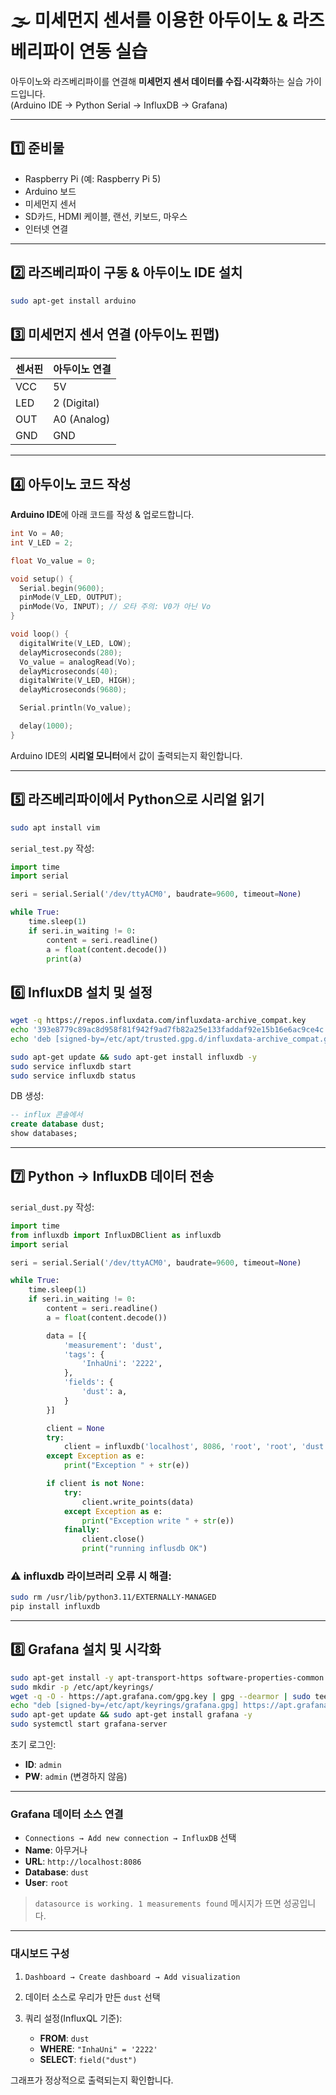 # 🌫️ 미세먼지 센서를 이용한 아두이노 & 라즈베리파이 연동 실습

아두이노와 라즈베리파이를 연결해 **미세먼지 센서 데이터를 수집·시각화**하는 실습 가이드입니다.  
(Arduino IDE → Python Serial → InfluxDB → Grafana)

---

## 1️⃣ 준비물
- Raspberry Pi (예: Raspberry Pi 5)
- Arduino 보드
- 미세먼지 센서
- SD카드, HDMI 케이블, 랜선, 키보드, 마우스
- 인터넷 연결

---

## 2️⃣ 라즈베리파이 구동 & 아두이노 IDE 설치

```bash
sudo apt-get install arduino
````

## 3️⃣ 미세먼지 센서 연결 (아두이노 핀맵)

| 센서핀 | 아두이노 연결     |
| --- | ----------- |
| VCC | 5V          |
| LED | 2 (Digital) |
| OUT | A0 (Analog) |
| GND | GND         |

---

## 4️⃣ 아두이노 코드 작성

**Arduino IDE**에 아래 코드를 작성 & 업로드합니다.

```cpp
int Vo = A0;
int V_LED = 2;

float Vo_value = 0;

void setup() {
  Serial.begin(9600);
  pinMode(V_LED, OUTPUT);
  pinMode(Vo, INPUT); // 오타 주의: V0가 아닌 Vo
}

void loop() {
  digitalWrite(V_LED, LOW);
  delayMicroseconds(280);
  Vo_value = analogRead(Vo);
  delayMicroseconds(40);
  digitalWrite(V_LED, HIGH);
  delayMicroseconds(9680);

  Serial.println(Vo_value);

  delay(1000);
}
```

Arduino IDE의 **시리얼 모니터**에서 값이 출력되는지 확인합니다.

---

## 5️⃣ 라즈베리파이에서 Python으로 시리얼 읽기

```bash
sudo apt install vim
```

`serial_test.py` 작성:

```python
import time
import serial

seri = serial.Serial('/dev/ttyACM0', baudrate=9600, timeout=None)

while True:
    time.sleep(1)
    if seri.in_waiting != 0:
        content = seri.readline()
        a = float(content.decode())
        print(a)
```

## 6️⃣ InfluxDB 설치 및 설정

```bash
wget -q https://repos.influxdata.com/influxdata-archive_compat.key
echo '393e8779c89ac8d958f81f942f9ad7fb82a25e133faddaf92e15b16e6ac9ce4c influxdata-archive_compat.key' | sha256sum -c && cat influxdata-archive_compat.key | gpg --dearmor | sudo tee /etc/apt/trusted.gpg.d/influxdata-archive_compat.gpg > /dev/null
echo 'deb [signed-by=/etc/apt/trusted.gpg.d/influxdata-archive_compat.gpg] https://repos.influxdata.com/debian stable main' | sudo tee /etc/apt/sources.list.d/influxdata.list

sudo apt-get update && sudo apt-get install influxdb -y
sudo service influxdb start
sudo service influxdb status
```

DB 생성:

```sql
-- influx 콘솔에서
create database dust;
show databases;
```

---

## 7️⃣ Python → InfluxDB 데이터 전송

`serial_dust.py` 작성:

```python
import time
from influxdb import InfluxDBClient as influxdb
import serial

seri = serial.Serial('/dev/ttyACM0', baudrate=9600, timeout=None)

while True:
    time.sleep(1)
    if seri.in_waiting != 0:
        content = seri.readline()
        a = float(content.decode())

        data = [{
            'measurement': 'dust',
            'tags': {
                'InhaUni': '2222',
            },
            'fields': {
                'dust': a,
            }
        }]

        client = None
        try:
            client = influxdb('localhost', 8086, 'root', 'root', 'dust')
        except Exception as e:
            print("Exception " + str(e))

        if client is not None:
            try:
                client.write_points(data)
            except Exception as e:
                print("Exception write " + str(e))
            finally:
                client.close()
                print("running influsdb OK")
```

### ⚠️ influxdb 라이브러리 오류 시 해결:

```bash
sudo rm /usr/lib/python3.11/EXTERNALLY-MANAGED
pip install influxdb
```

---

## 8️⃣ Grafana 설치 및 시각화

```bash
sudo apt-get install -y apt-transport-https software-properties-common wget
sudo mkdir -p /etc/apt/keyrings/
wget -q -O - https://apt.grafana.com/gpg.key | gpg --dearmor | sudo tee /etc/apt/keyrings/grafana.gpg > /dev/null
echo "deb [signed-by=/etc/apt/keyrings/grafana.gpg] https://apt.grafana.com stable main" | sudo tee -a /etc/apt/sources.list.d/grafana.list
sudo apt-get update && sudo apt-get install grafana -y
sudo systemctl start grafana-server
```

초기 로그인:

* **ID**: `admin`
* **PW**: `admin` (변경하지 않음)

---

### Grafana 데이터 소스 연결

* `Connections → Add new connection → InfluxDB` 선택
* **Name**: 아무거나
* **URL**: `http://localhost:8086`
* **Database**: `dust`
* **User**: `root`

> `datasource is working. 1 measurements found` 메시지가 뜨면 성공입니다.

---

### 대시보드 구성

1. `Dashboard → Create dashboard → Add visualization`
2. 데이터 소스로 우리가 만든 `dust` 선택
3. 쿼리 설정(InfluxQL 기준):

   * **FROM**: `dust`
   * **WHERE**: `"InhaUni" = '2222'`
   * **SELECT**: `field("dust")`

그래프가 정상적으로 출력되는지 확인합니다.
